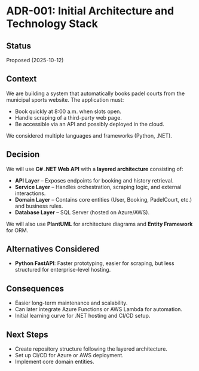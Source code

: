 # ADR-001: Initial Architecture and Technology Stack

## Status
Proposed (2025-10-12)

## Context
We are building a system that automatically books padel courts from the municipal sports website. 
The application must:
- Book quickly at 8:00 a.m. when slots open.
- Handle scraping of a third-party web page.
- Be accessible via an API and possibly deployed in the cloud.

We considered multiple languages and frameworks (Python, .NET).

## Decision
We will use **C# .NET Web API** with a **layered architecture** consisting of:

- **API Layer** – Exposes endpoints for booking and history retrieval.
- **Service Layer** – Handles orchestration, scraping logic, and external interactions.
- **Domain Layer** – Contains core entities (User, Booking, PadelCourt, etc.) and business rules.
- **Database Layer** – SQL Server (hosted on Azure/AWS).

We will also use **PlantUML** for architecture diagrams and **Entity Framework** for ORM.

## Alternatives Considered
- **Python FastAPI**: Faster prototyping, easier for scraping, but less structured for enterprise-level hosting.

## Consequences
- Easier long-term maintenance and scalability.
- Can later integrate Azure Functions or AWS Lambda for automation.
- Initial learning curve for .NET hosting and CI/CD setup.

## Next Steps
- Create repository structure following the layered architecture.
- Set up CI/CD for Azure or AWS deployment.
- Implement core domain entities.
